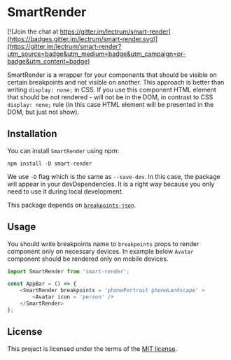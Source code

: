 # SmartRender

[![Join the chat at https://gitter.im/lectrum/smart-render](https://badges.gitter.im/lectrum/smart-render.svg)](https://gitter.im/lectrum/smart-render?utm_source=badge&utm_medium=badge&utm_campaign=pr-badge&utm_content=badge)

SmartRender is a wrapper for your components that should be visible on certain breakpoints and not visible on another.
This approach is better than writing `display: none;` in CSS. If you use this component HTML element that should be not rendered - will not be in the DOM, in contrast to CSS `display: none;` rule (in this case HTML element will be presented in the DOM, but just not show).

## Installation

You can install `SmartRender` using npm:

`npm install -D smart-render`

We use `-D` flag which is the same as `--save-dev`. In this case, the package will appear in your devDependencies. It is a right way because you only need to use it during local development.

This package depends on [`breakpoints-json`](https://www.npmjs.com/package/breakpoints-json).

## Usage

You should write breakpoints name to `breakpoints` props to render component only on necessary devices.
In example below `Avatar` component should be rendered only on mobile devices.

```js
import SmartRender from 'smart-render';

const AppBar = () => {
    <SmartRender breakpoints = 'phonePortrait phoneLandscape' >
        <Avatar icon = 'person' />
    </SmartRender>
};
```

## License

This project is licensed under the terms of the [MIT license](https://github.com/Lectrum/smart-render/blob/master/LICENSE).
